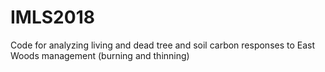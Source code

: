 # IMLS2018
Code for analyzing living and dead tree and soil carbon responses to East Woods management (burning and thinning)
